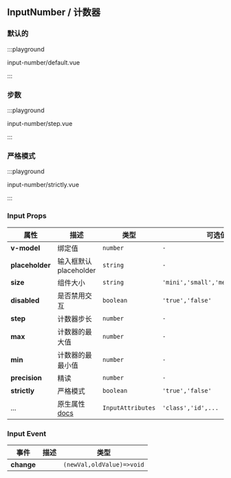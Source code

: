 ## InputNumber / 计数器

### 默认的

:::playground

input-number/default.vue

:::

### 步数

:::playground

input-number/step.vue

:::

### 严格模式

:::playground

input-number/strictly.vue

:::

### Input Props

| 属性            | 描述                                                                             | 类型              | 可选值                            | 默认         |
| --------------- | -------------------------------------------------------------------------------- | ----------------- | --------------------------------- | ------------ |
| **v-model**     | 绑定值                                                                           | `number`          | `-`                               | `-`          |
| **placeholder** | 输入框默认 placeholder                                                           | `string`          | `-`                               | `-`          |
| **size**        | 组件大小                                                                         | `string`          | `'mini','small','medium','large'` | `medium`     |
| **disabled**    | 是否禁用交互                                                                     | `boolean`         | `'true','false'`                  | `false`      |
| **step**        | 计数器步长                                                                       | `number`          | `-`                               | `1`          |
| **max**         | 计数器的最大值                                                                   | `number`          | `-`                               | `'Infinity'` |
| **min**         | 计数器的最最小值                                                                 | `number`          | `-`                               | `'Infinity'` |
| **precision**   | 精读                                                                             | `number`          | `-`                               | `-`          |
| **strictly**    | 严格模式                                                                         | `boolean`         | `'true','false'`                  | `false`      |
| ...             | 原生属性 [docs](https://developer.mozilla.org/en-US/docs/Web/HTML/Element/input) | `InputAttributes` | `'class','id',...`                | `-`          |

### Input Event

| 事件       | 描述 | 类型                      |
| ---------- | ---- | ------------------------- |
| **change** |      | `(newVal,oldValue)=>void` |
